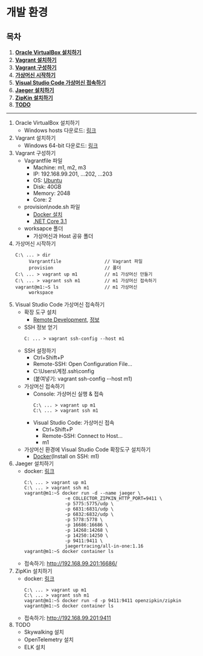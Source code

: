 # 개발 환경

## 목차
1. **[Oracle VirtualBox 설치하기](#oracle-virtualBox-설치하기)**
1. **[Vagrant 설치하기](#vagrant-설치하기)**
1. **[Vagrant 구성하기](#vagrant-구성하기)**
1. **[가상머신 시작하기](#가상머신-시작하기)**
1. **[Visual Studio Code 가상머신 접속하기](#visual-studio-code-가상머신-접속하기)**
1. **[Jaeger 설치하기](#jaeger-설치하기)**
1. **[ZipKin 설치하기](#zipkin-설치하기)**
1. **[TODO](#todo)**

----

1. Oracle VirtualBox 설치하기
   - Windows hosts 다운로드: [링크](https://www.virtualbox.org/wiki/Downloads)
1. Vagrant 설치하기
   - Windows 64-bit 다운로드: [링크](https://www.vagrantup.com/downloads.html)
1. Vagrant 구성하기
   - Vagrantfile 파일
     - Machine: m1, m2, m3
     - IP: 192.168.99.201, ...202, ...203
     - OS: [Ubuntu](https://app.vagrantup.com/ubuntu/boxes/disco64)
     - Disk: 40GB
     - Memory: 2048
     - Core: 2
   - provision\node.sh 파일
     - [Docker 설치](https://docs.docker.com/install/linux/docker-ce/ubuntu/)
     - [.NET Core 3.1](https://docs.microsoft.com/en-us/dotnet/core/install/linux-package-manager-ubuntu-1910)
   - worksapce 폴더
     - 가상머신과 Host 공유 폴더
1. 가상머신 시작하기
   ```shell
   C:\ ... > dir
        Vargrantfile                // Vagrant 파일
        provision                   // 폴더
   C:\ ... > vagrant up m1          // m1 가상머신 만들기
   C:\ ... > vagrant ssh m1         // m1 가상머신 접속하기
   vagrant@m1:~S ls                 // m1 가상머신
        workspace
   ```
1. Visual Studio Code 가상머신 접속하기
   - 확장 도구 설치
     - [Remote Development](https://marketplace.visualstudio.com/items?itemName=ms-vscode-remote.vscode-remote-extensionpack), [정보](https://code.visualstudio.com/docs/remote/remote-overview)
   - SSH 정보 얻기
     ```shell
     C: ... > vagrant ssh-config --host m1 
     ```
   - SSH 설정하기
     - Ctrl+Shift+P
     - Remote-SSH: Open Configuration File...
     - C:\Users\계정\.ssh\config
     - (붙여넣기: vagrant ssh-config --host m1)
   - 가상머신 접속하기
     - Console: 가상머신 실행 & 접속
       ```shell
       C:\ ... > vagrant up m1
       C:\ ... > vagrant ssh m1
       ```
     - Visual Studio Code: 가상머신 접속
       - Ctrl+Shift+P
       - Remote-SSH: Connect to Host...
       - m1
   - 가상머신 환경에 Visual Studio Code 확장도구 설치하기
     - [Docker](https://marketplace.visualstudio.com/items?itemName=ms-azuretools.vscode-docker)(Install on SSH: m1)
1. Jaeger 설치하기
   - docker: [링크](https://www.jaegertracing.io/docs/1.16/getting-started/)
     ```shell
     C:\ ... > vagrant up m1
     C:\ ... > vagrant ssh m1
     vagrant@m1:~S docker run -d --name jaeger \
                    -e COLLECTOR_ZIPKIN_HTTP_PORT=9411 \
                    -p 5775:5775/udp \
                    -p 6831:6831/udp \
                    -p 6832:6832/udp \
                    -p 5778:5778 \
                    -p 16686:16686 \
                    -p 14268:14268 \
                    -p 14250:14250 \
                    -p 9411:9411 \
                    jaegertracing/all-in-one:1.16
     vagrant@m1:~S docker container ls
     ```
   - 접속하기: http://192.168.99.201:16686/
1. ZipKin 설치하기
   - docker: [링크](https://zipkin.io/pages/quickstart.html)
     ```shell
     C:\ ... > vagrant up m1
     C:\ ... > vagrant ssh m1
     vagrant@m1:~S docker run -d -p 9411:9411 openzipkin/zipkin
     vagrant@m1:~S docker container ls
     ```
   - 접속하기: http://192.168.99.201:9411
1. TODO
   - Skywalking 설치
   - OpenTelemetry 설치
   - ELK 설치
